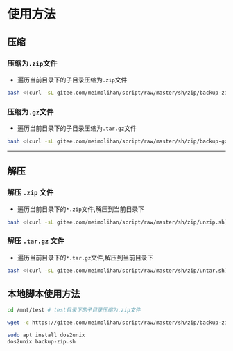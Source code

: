 # 使用方法

## 压缩

### 压缩为`.zip`文件

- 遍历当前目录下的子目录压缩为`.zip`文件

```bash
bash <(curl -sL gitee.com/meimolihan/script/raw/master/sh/zip/backup-zip.sh)
```


### 压缩为`.gz`文件

- 遍历当前目录下的子目录压缩为`.tar.gz`文件

```bash
bash <(curl -sL gitee.com/meimolihan/script/raw/master/sh/zip/backup-gz.sh)
```


---


## 解压

### 解压 `.zip` 文件

- 遍历当前目录下的`*.zip`文件,解压到当前目录下

```bash
bash <(curl -sL gitee.com/meimolihan/script/raw/master/sh/zip/unzip.sh)
```

### 解压  `.tar.gz`  文件

- 遍历当前目录下的`*.tar.gz`文件,解压到当前目录下

```bash
bash <(curl -sL gitee.com/meimolihan/script/raw/master/sh/zip/untar.sh)
```


## 本地脚本使用方法
```bash
cd /mnt/test # test目录下的子目录压缩为.zip文件

wget -c https://gitee.com/meimolihan/script/raw/master/sh/zip/backup-zip.sh && chmod +x backup-zip.sh && bash backup-zip.sh

sudo apt install dos2unix
dos2unix backup-zip.sh
```
